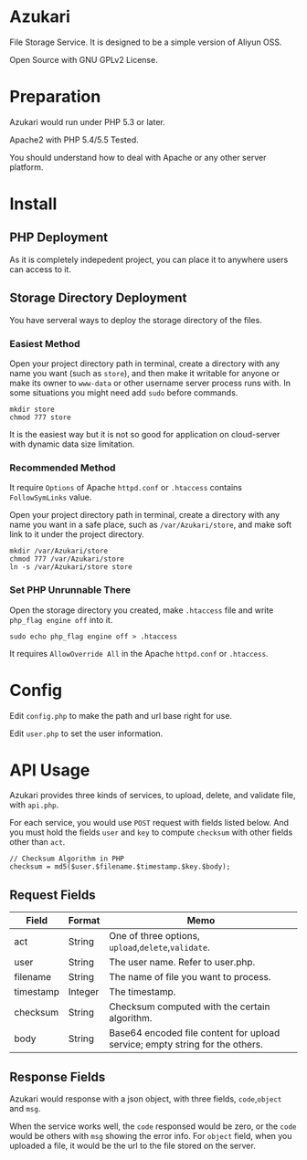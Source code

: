 # Azukari

File Storage Service. It is designed to be a simple version of Aliyun OSS.

Open Source with GNU GPLv2 License.

# Preparation

Azukari would run under PHP 5.3 or later.

Apache2 with PHP 5.4/5.5 Tested.

You should understand how to deal with Apache or any other server platform.

# Install

## PHP Deployment

As it is completely indepedent project, you can place it to anywhere users can access to it.

## Storage Directory Deployment

You have serveral ways to deploy the storage directory of the files.

### Easiest Method

Open your project directory path in terminal, create a directory with any name you want (such as `store`), and then make it writable for anyone or make its owner to `www-data` or other username server process runs with. In some situations you might need add `sudo` before commands.

	mkdir store
	chmod 777 store

It is the easiest way but it is not so good for application on cloud-server with dynamic data size limitation.

### Recommended Method

It require `Options` of Apache `httpd.conf` or `.htaccess` contains `FollowSymLinks` value.

Open your project directory path in terminal, create a directory with any name you want in a safe place, such as `/var/Azukari/store`, and make soft link to it under the project directory.

	mkdir /var/Azukari/store
	chmod 777 /var/Azukari/store
	ln -s /var/Azukari/store store

### Set PHP Unrunnable There

Open the storage directory you created, make `.htaccess` file and write `php_flag engine off` into it.

	sudo echo php_flag engine off > .htaccess

It requires `AllowOverride All` in the Apache `httpd.conf` or `.htaccess`.

# Config

Edit `config.php` to make the path and url base right for use.

Edit `user.php` to set the user information.

# API Usage

Azukari provides three kinds of services, to upload, delete, and validate file, with `api.php`.

For each service, you would use `POST` request with fields listed below. And you must hold the fields `user` and `key` to compute `checksum` with other fields other than `act`.

	// Checksum Algorithm in PHP
	checksum = md5($user.$filename.$timestamp.$key.$body);

## Request Fields

Field | Format | Memo
----|----|----
act|String|One of three options, `upload`,`delete`,`validate`.
user|String|The user name. Refer to user.php.
filename|String|The name of file you want to process.
timestamp|Integer|The timestamp.
checksum|String|Checksum computed with the certain algorithm.
body|String|Base64 encoded file content for upload service; empty string for the others.

## Response Fields

Azukari would response with a json object, with three fields, `code`,`object` and `msg`.

When the service works well, the `code` responsed would be zero, or the `code` would be others with `msg` showing the error info. For `object` field, when you uploaded a file, it would be the url to the file stored on the server.
